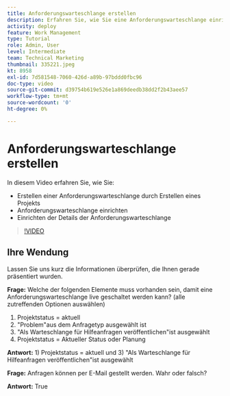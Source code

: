 ```yaml
---
title: Anforderungswarteschlange erstellen
description: Erfahren Sie, wie Sie eine Anforderungswarteschlange einrichten und Warteschlangendetails erstellen in [!DNL  Workfront]. Führen Sie diese Schritte aus, um Ihrem Unternehmen bei der Verwaltung der Arbeitseinnahmen zu helfen.
activity: deploy
feature: Work Management
type: Tutorial
role: Admin, User
level: Intermediate
team: Technical Marketing
thumbnail: 335221.jpeg
kt: 8958
exl-id: 7d581548-7060-426d-a89b-97bddd0fbc96
doc-type: video
source-git-commit: d39754b619e526e1a869deedb38dd2f2b43aee57
workflow-type: tm+mt
source-wordcount: '0'
ht-degree: 0%

---
```


# Anforderungswarteschlange erstellen

In diesem Video erfahren Sie, wie Sie:

* Erstellen einer Anforderungswarteschlange durch Erstellen eines Projekts
* Anforderungswarteschlange einrichten
* Einrichten der Details der Anforderungswarteschlange

>[!VIDEO](https://video.tv.adobe.com/v/335221/?quality=12)

## Ihre Wendung

Lassen Sie uns kurz die Informationen überprüfen, die Ihnen gerade präsentiert wurden.

**Frage:** Welche der folgenden Elemente muss vorhanden sein, damit eine Anforderungswarteschlange live geschaltet werden kann? (alle zutreffenden Optionen auswählen)

1. Projektstatus = aktuell
1. &quot;Problem&quot;aus dem Anfragetyp ausgewählt ist
1. &quot;Als Warteschlange für Hilfeanfragen veröffentlichen&quot;ist ausgewählt
1. Projektstatus = Aktueller Status oder Planung

**Antwort:** 1) Projektstatus = aktuell und 3) &quot;Als Warteschlange für Hilfeanfragen veröffentlichen&quot;ist ausgewählt

**Frage:** Anfragen können per E-Mail gestellt werden. Wahr oder falsch?

**Antwort:** True

